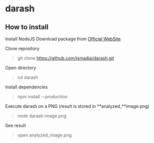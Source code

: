 # darash

## How to install

Install NodeJS
Download package from [Official WebSite](https://nodejs.org/en/)

Clone repository
> git clone https://github.com/jsmadja/darash.git

Open directory
> cd darash

Install dependencies
> npm install --production

Execute darash on a PNG (result is stored in **analyzed_**image.png)
> node darash image.png

See result 
> open analyzed_image.png

